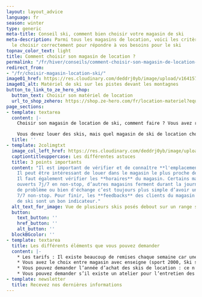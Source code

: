 ```yaml
---
layout: layout_advice
language: fr
season: winter
type: generic
meta-title: Conseil ski, comment bien choisir votre magasin de ski
meta-description: Parmi tous les magasins de location, voici les critères afin de
  le choisir correctement pour répondre à vos besoins pour le ski
topnav_color_text: light
title: Comment choisir son magasin de location ?
permalink: "/fr/hiver/conseils/comment-choisir-son-magasin-de-location-de-ski-et-snowboard"
redirect_from:
- "/fr/choisir-magasin-location-ski/"
image01_href: https://res.cloudinary.com/deddrj0yb/image/upload/v1641572791/website/Conseil%20/samuel-ferrara-FGEHnEMaZnE-unsplash_hhla21.jpg
image01_alt: Matériel de ski sur les pistes devant les montagnes
button_to_link_to_ze_hero_shop:
  button_text: Choisir son matériel de location
  url_to_shop_zehero: https://shop.ze-hero.com/fr/location-materiel?equipmentslug=%2Flocation-ski&rental_quality=0&oldslug=%2Flocation-ski&subslug=%2Flocation-ski-adulte&start-date=30%2F11%2F2021&number_rental_days=1
page_sections:
- template: textarea
  content: |-
    Choisir son magasin de location de ski, comment faire ? Vous avez réservé votre séjour en station de ski. Vous arrivez dans une station que nous ne connaissez pas.

    Vous devez louer des skis, mais quel magasin de ski de location choisir puis quel matériel de ski ?
  title: ''
- template: 2colimgtxt
  image_col_left_href: https://res.cloudinary.com/deddrj0yb/image/upload/v1638883535/website/winter/Ski-materiel-station_mc8zxh.jpg
  captiontitleuppercase: Les différentes astuces
  title: 3 points importants
  content: "Il est important de vérifier et de connaître **l'emplacement** du magasin.
    Il peut être intéressant de louer dans le magasin le plus proche de votre hébergement.
    Il faut également vérifier les **horaires** du magasin. Certains magasins sont
    ouverts 7j/7 en non-stop, d’autres magasins ferment durant la journée. En cas
    de problème ou bien d'échange c’est toujours plus simple d’avoir un magasin ouvert
    7/7 non-stop. Pour finir, les **feedbacks** des clients du magasin  \nde location
    de ski sont un bon indicateur."
  alt_text_for_image: Vue de plusieurs skis posés debout sur un range ski
  button:
    text_button: ''
    href_button: ''
    alt_button: ''
  blockBGcolor: ''
- template: textarea
  title: Les différents éléments que vous pouvez demander
  content: |-
    * Les tarifs : Il existe beaucoup de remises chaque semaine car une grande concurrence existe. Notre site internet vous présente les tarifs nets après remise par semaine.
    * Vous avez le choix entre magasin avec enseigne (sport 2000, Ski set, Intersport, Skimium, gosport …) ou bien sans enseigne : ce sont généralement des franchises, ce qui est important c’est l’équipe sur place, sauf si vous êtes attachés à une enseigne spécifique.
    * Vous pouvez demander l’année d’achat des skis de location : ce n’est pas toujours noté sur le site.
    * Vous pouvez demander s’il existe un atelier pour l’entretien des skis. Lorsque vous louez un ski, il est important que l’entretien du ski soit effectué après chaque sortie.
- template: newsletter
  title: Recevez nos dernières informations
---
```

